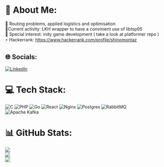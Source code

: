 # 💫 About Me:
💬 Routing problems, applied logistics and optimisation<br>🔭Current activity: LKH wrapper to have a convinient use of libtsp95<br>🤝 Special interest: indy game development ( take a look at platformer repo )<br>⚡ Hackerrank: https://www.hackerrank.com/profile/shinomontaz


## 🌐 Socials:
[![LinkedIn](https://img.shields.io/badge/LinkedIn-%230077B5.svg?logo=linkedin&logoColor=white)](https://linkedin.com/in/denis-rybakov-b2891094) 

# 💻 Tech Stack:
![C](https://img.shields.io/badge/c-%2300599C.svg?style=flat&logo=c&logoColor=white) ![PHP](https://img.shields.io/badge/php-%23777BB4.svg?style=flat&logo=php&logoColor=white) ![Go](https://img.shields.io/badge/go-%2300ADD8.svg?style=flat&logo=go&logoColor=white) ![React](https://img.shields.io/badge/react-%2320232a.svg?style=flat&logo=react&logoColor=%2361DAFB) ![Nginx](https://img.shields.io/badge/nginx-%23009639.svg?style=flat&logo=nginx&logoColor=white) ![Postgres](https://img.shields.io/badge/postgres-%23316192.svg?style=flat&logo=postgresql&logoColor=white) ![RabbitMQ](https://img.shields.io/badge/rabbitmq-FF6600?style=flat&logo=rabbitmq&logoColor=white) ![Apache Kafka](https://img.shields.io/badge/Apache%20Kafka-000?style=flat&logo=apachekafka)
# 📊 GitHub Stats:
![](https://github-readme-stats.vercel.app/api?username=shinomontaz&theme=dark&hide_border=true&include_all_commits=true&count_private=true)<br/>
![](https://github-readme-streak-stats.herokuapp.com/?user=shinomontaz&theme=dark&hide_border=true)<br/>
![](https://github-readme-stats.vercel.app/api/top-langs/?username=shinomontaz&theme=dark&hide_border=true&include_all_commits=true&count_private=true&layout=compact)
